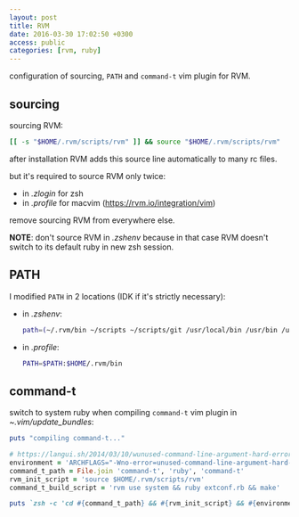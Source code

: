 ```yaml
---
layout: post
title: RVM
date: 2016-03-30 17:02:50 +0300
access: public
categories: [rvm, ruby]
---
```


configuration of sourcing, `PATH` and `command-t` vim plugin for RVM.

<!-- more -->

## sourcing

sourcing RVM:

```sh
[[ -s "$HOME/.rvm/scripts/rvm" ]] && source "$HOME/.rvm/scripts/rvm"
```

after installation RVM adds this source line automatically to many rc files.

but it's required to source RVM only twice:

- in _.zlogin_ for zsh
- in _.profile_ for macvim (<https://rvm.io/integration/vim>)

remove sourcing RVM from everywhere else.

**NOTE**: don't source RVM in _.zshenv_ because in that case
          RVM doesn't switch to its default ruby in new zsh session.

## PATH

I modified `PATH` in 2 locations (IDK if it's strictly necessary):

* in _.zshenv_:

  ```sh
  path=(~/.rvm/bin ~/scripts ~/scripts/git /usr/local/bin /usr/bin /usr/sbin /bin /sbin $path)
  ```

- in _.profile_:

  ```sh
  PATH=$PATH:$HOME/.rvm/bin
  ```

## command-t

switch to system ruby when compiling `command-t` vim plugin in _~.vim/update_bundles_:

```ruby
puts "compiling command-t..."

# https://langui.sh/2014/03/10/wunused-command-line-argument-hard-error-in-future-is-a-harsh-mistress
environment = 'ARCHFLAGS="-Wno-error=unused-command-line-argument-hard-error-in-future"'
command_t_path = File.join 'command-t', 'ruby', 'command-t'
rvm_init_script = 'source $HOME/.rvm/scripts/rvm'
command_t_build_script = 'rvm use system && ruby extconf.rb && make'

puts `zsh -c 'cd #{command_t_path} && #{rvm_init_script} && #{environment} #{command_t_build_script}'`
```
